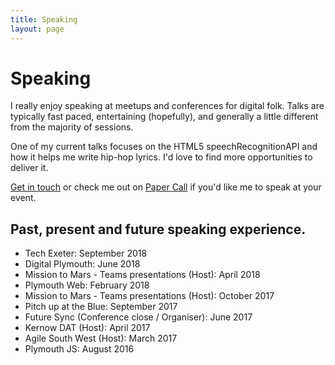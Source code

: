 ```yaml
---
title: Speaking
layout: page
---
```

# Speaking

I really enjoy speaking at meetups and conferences for digital folk.
Talks are typically fast paced, entertaining (hopefully),
and generally a little different from the majority of sessions.

One of my current talks focuses on the HTML5 speechRecognitionAPI and how it helps me
write hip-hop lyrics. I'd love to find more opportunities to deliver it.

[Get in touch](https://tonyedwardspz.co.uk/contact/) or check me out on
[Paper Call](https://www.papercall.io/speakers/tonyedwardspz) if you'd like me to speak at your event.

## Past, present and future speaking experience.

- Tech Exeter: September 2018
- Digital Plymouth: June 2018
- Mission to Mars - Teams presentations (Host): April 2018
- Plymouth Web: February 2018
- Mission to Mars - Teams presentations (Host): October 2017
- Pitch up at the Blue: September 2017
- Future Sync (Conference close / Organiser): June 2017
- Kernow DAT (Host): April 2017
- Agile South West (Host): March 2017
- Plymouth JS: August 2016
